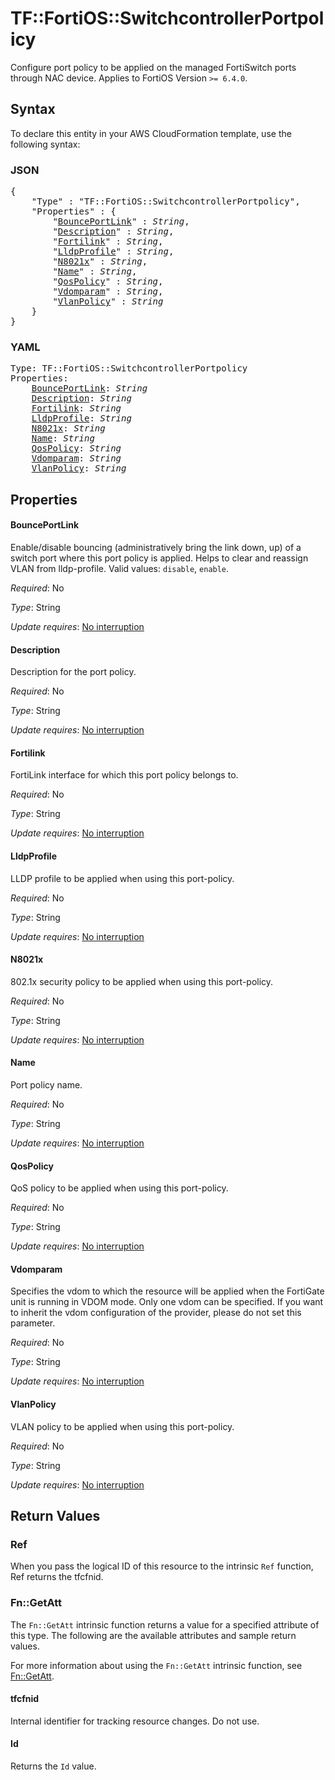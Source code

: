 # TF::FortiOS::SwitchcontrollerPortpolicy

Configure port policy to be applied on the managed FortiSwitch ports through NAC device. Applies to FortiOS Version `>= 6.4.0`.

## Syntax

To declare this entity in your AWS CloudFormation template, use the following syntax:

### JSON

<pre>
{
    "Type" : "TF::FortiOS::SwitchcontrollerPortpolicy",
    "Properties" : {
        "<a href="#bounceportlink" title="BouncePortLink">BouncePortLink</a>" : <i>String</i>,
        "<a href="#description" title="Description">Description</a>" : <i>String</i>,
        "<a href="#fortilink" title="Fortilink">Fortilink</a>" : <i>String</i>,
        "<a href="#lldpprofile" title="LldpProfile">LldpProfile</a>" : <i>String</i>,
        "<a href="#n8021x" title="N8021x">N8021x</a>" : <i>String</i>,
        "<a href="#name" title="Name">Name</a>" : <i>String</i>,
        "<a href="#qospolicy" title="QosPolicy">QosPolicy</a>" : <i>String</i>,
        "<a href="#vdomparam" title="Vdomparam">Vdomparam</a>" : <i>String</i>,
        "<a href="#vlanpolicy" title="VlanPolicy">VlanPolicy</a>" : <i>String</i>
    }
}
</pre>

### YAML

<pre>
Type: TF::FortiOS::SwitchcontrollerPortpolicy
Properties:
    <a href="#bounceportlink" title="BouncePortLink">BouncePortLink</a>: <i>String</i>
    <a href="#description" title="Description">Description</a>: <i>String</i>
    <a href="#fortilink" title="Fortilink">Fortilink</a>: <i>String</i>
    <a href="#lldpprofile" title="LldpProfile">LldpProfile</a>: <i>String</i>
    <a href="#n8021x" title="N8021x">N8021x</a>: <i>String</i>
    <a href="#name" title="Name">Name</a>: <i>String</i>
    <a href="#qospolicy" title="QosPolicy">QosPolicy</a>: <i>String</i>
    <a href="#vdomparam" title="Vdomparam">Vdomparam</a>: <i>String</i>
    <a href="#vlanpolicy" title="VlanPolicy">VlanPolicy</a>: <i>String</i>
</pre>

## Properties

#### BouncePortLink

Enable/disable bouncing (administratively bring the link down, up) of a switch port where this port policy is applied. Helps to clear and reassign VLAN from lldp-profile. Valid values: `disable`, `enable`.

_Required_: No

_Type_: String

_Update requires_: [No interruption](https://docs.aws.amazon.com/AWSCloudFormation/latest/UserGuide/using-cfn-updating-stacks-update-behaviors.html#update-no-interrupt)

#### Description

Description for the port policy.

_Required_: No

_Type_: String

_Update requires_: [No interruption](https://docs.aws.amazon.com/AWSCloudFormation/latest/UserGuide/using-cfn-updating-stacks-update-behaviors.html#update-no-interrupt)

#### Fortilink

FortiLink interface for which this port policy belongs to.

_Required_: No

_Type_: String

_Update requires_: [No interruption](https://docs.aws.amazon.com/AWSCloudFormation/latest/UserGuide/using-cfn-updating-stacks-update-behaviors.html#update-no-interrupt)

#### LldpProfile

LLDP profile to be applied when using this port-policy.

_Required_: No

_Type_: String

_Update requires_: [No interruption](https://docs.aws.amazon.com/AWSCloudFormation/latest/UserGuide/using-cfn-updating-stacks-update-behaviors.html#update-no-interrupt)

#### N8021x

802.1x security policy to be applied when using this port-policy.

_Required_: No

_Type_: String

_Update requires_: [No interruption](https://docs.aws.amazon.com/AWSCloudFormation/latest/UserGuide/using-cfn-updating-stacks-update-behaviors.html#update-no-interrupt)

#### Name

Port policy name.

_Required_: No

_Type_: String

_Update requires_: [No interruption](https://docs.aws.amazon.com/AWSCloudFormation/latest/UserGuide/using-cfn-updating-stacks-update-behaviors.html#update-no-interrupt)

#### QosPolicy

QoS policy to be applied when using this port-policy.

_Required_: No

_Type_: String

_Update requires_: [No interruption](https://docs.aws.amazon.com/AWSCloudFormation/latest/UserGuide/using-cfn-updating-stacks-update-behaviors.html#update-no-interrupt)

#### Vdomparam

Specifies the vdom to which the resource will be applied when the FortiGate unit is running in VDOM mode. Only one vdom can be specified. If you want to inherit the vdom configuration of the provider, please do not set this parameter.

_Required_: No

_Type_: String

_Update requires_: [No interruption](https://docs.aws.amazon.com/AWSCloudFormation/latest/UserGuide/using-cfn-updating-stacks-update-behaviors.html#update-no-interrupt)

#### VlanPolicy

VLAN policy to be applied when using this port-policy.

_Required_: No

_Type_: String

_Update requires_: [No interruption](https://docs.aws.amazon.com/AWSCloudFormation/latest/UserGuide/using-cfn-updating-stacks-update-behaviors.html#update-no-interrupt)

## Return Values

### Ref

When you pass the logical ID of this resource to the intrinsic `Ref` function, Ref returns the tfcfnid.

### Fn::GetAtt

The `Fn::GetAtt` intrinsic function returns a value for a specified attribute of this type. The following are the available attributes and sample return values.

For more information about using the `Fn::GetAtt` intrinsic function, see [Fn::GetAtt](https://docs.aws.amazon.com/AWSCloudFormation/latest/UserGuide/intrinsic-function-reference-getatt.html).

#### tfcfnid

Internal identifier for tracking resource changes. Do not use.

#### Id

Returns the <code>Id</code> value.

